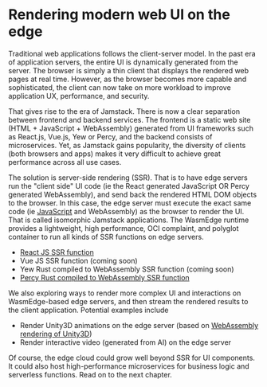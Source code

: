 # Rendering modern web UI on the edge

Traditional web applications follows the client-server model. In the past era of application servers, the entire UI is dynamically generated from the server. The browser is simply a thin client that displays the rendered web pages at real time. However, as the browser becomes more capable and sophisticated, the client can now take on more workload to improve application UX, performance, and security. 

That gives rise to the era of Jamstack. There is now a clear separation between frontend and backend services. The frontend is a static web site (HTML + JavaScript + WebAssembly) generated from UI frameworks such as React.js, Vue.js, Yew or Percy, and the backend consists of microservices. Yet, as Jamstack gains popularity, the diversity of clients (both browsers and apps) makes it very difficult to achieve great performance across all use cases. 

The solution is server-side rendering (SSR). That is to have edge servers run the "client side" UI code (ie the React generated JavaScript OR Percy generated WebAssembly), and send back the rendered HTML DOM objects to the browser. In this case, the edge server must execute the exact same code (ie [JavaScript](../../dev/js.md) and WebAssembly) as the browser to render the UI. That is called isomorphic Jamstack applications. The WasmEdge runtime provides a lightweight, high performance, OCI complaint, and polyglot container to run all kinds of SSR functions on edge servers.

* [React JS SSR function](../../dev/js/ssr.md)
* Vue JS SSR function (coming soon)
* Yew Rust compiled to WebAssembly SSR function (coming soon)
* [Percy Rust compiled to WebAssembly SSR function](../../dev/rust/ssr.md)

We also exploring ways to render more complex UI and interactions on WasmEdge-based edge servers, and then stream the rendered results to the client application. Potential examples include

* Render Unity3D animations on the edge server (based on [WebAssembly rendering of Unity3D](https://docs.unity3d.com/2020.1/Documentation/Manual/webgl-gettingstarted.html))
* Render interactive video (generated from AI) on the edge server

Of course, the edge cloud could grow well beyond SSR for UI components. It could also host high-performance microservices for business logic and serverless functions. Read on to the next chapter.
